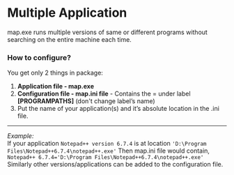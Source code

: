 # Multiple Application
map.exe runs multiple versions of same or different programs without searching on the entire machine each time.

### How to configure?
You get only 2 things in package:
1. **Application file - map.exe**
2. **Configuration file - map.ini file** - Contains the <key>=<value> under label **[PROGRAMPATHS]** (don't change label’s name)
3. Put the name of your application(s) and it’s absolute location in the .ini file.

---
*Example:* <br>
If your application 
```Notepad++ version 6.7.4``` is at location ```'D:\Program Files\Notepad++6.7.4\notepad++.exe'```
Then map.ini file would contain,<br>
```Notepad++ 6.7.4='D:\Program Files\Notepad++6.7.4\notepad++.exe'```  
Similarly other versions/applications can be added to the configuration file.